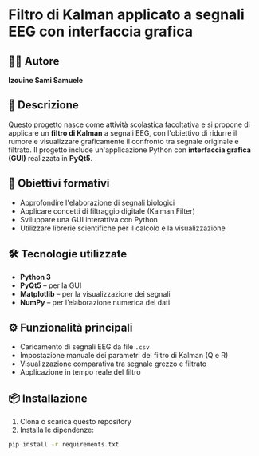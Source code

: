 # Filtro di Kalman applicato a segnali EEG con interfaccia grafica

## 👨‍💻 Autore
**Izouine Sami Samuele**

## 📌 Descrizione

Questo progetto nasce come attività scolastica facoltativa e si propone di applicare un **filtro di Kalman** a segnali EEG, con l'obiettivo di ridurre il rumore e visualizzare graficamente il confronto tra segnale originale e filtrato. Il progetto include un'applicazione Python con **interfaccia grafica (GUI)** realizzata in **PyQt5**.

## 🧠 Obiettivi formativi

- Approfondire l'elaborazione di segnali biologici
- Applicare concetti di filtraggio digitale (Kalman Filter)
- Sviluppare una GUI interattiva con Python
- Utilizzare librerie scientifiche per il calcolo e la visualizzazione

## 🛠️ Tecnologie utilizzate

- **Python 3**
- **PyQt5** – per la GUI
- **Matplotlib** – per la visualizzazione dei segnali
- **NumPy** – per l’elaborazione numerica dei dati

## ⚙️ Funzionalità principali

- Caricamento di segnali EEG da file `.csv`
- Impostazione manuale dei parametri del filtro di Kalman (Q e R)
- Visualizzazione comparativa tra segnale grezzo e filtrato
- Applicazione in tempo reale del filtro

## 📦 Installazione

1. Clona o scarica questo repository
2. Installa le dipendenze:

```bash
pip install -r requirements.txt
